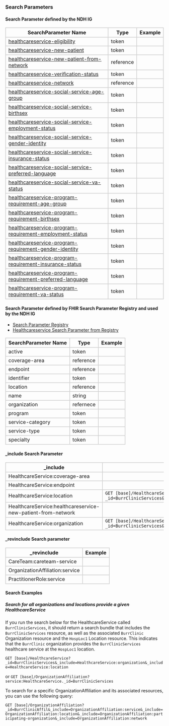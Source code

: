 ### Search Parameters
#### Search Parameter defined by the NDH IG
<style>
    th{border: solid 2px lightgrey;}
    td{border: solid 2px lightgrey;}
</style>

| **SearchParameter Name** | **Type** | **Example** |
|--------------------------|----------|-------------|
| [healthcareservice-eligibility](SearchParameter-healthcareservice-eligibility.html) | token | |
| [healthcareservice-new-patient](SearchParameter-healthcareservice-new-patient.html) | token | |
| [healthcareservice-new-patient-from-network](SearchParameter-healthcareservice-new-patient-from-network.html) | reference | |
| [healthcareservice-verification-status](SearchParameter-healthcareservice-verification-status.html) | token | |
| [healthcareservice-network](SearchParameter-healthcareservice-network.html) | reference | |
| [healthcareservice-social-service-age-group](SearchParameter-healthcareservice-social-service-age-group.html) | token | |
| [healthcareservice-social-service-birthsex](SearchParameter-healthcareservice-social-service-birthsex.html) | token | |
| [healthcareservice-social-service-employment-status](SearchParameter-healthcareservice-social-service-employment-status.html) | token | |
| [healthcareservice-social-service-gender-identity](SearchParameter-healthcareservice-social-service-gender-identity.html) | token | |
| [healthcareservice-social-service-insurance-status](SearchParameter-healthcareservice-social-service-insurance-status.html) | token | |
| [healthcareservice-social-service-preferred-language](SearchParameter-healthcareservice-social-service-preferred-language.html) | token | |
| [healthcareservice-social-service-va-status](SearchParameter-healthcareservice-social-service-va-status.html) | token | |
| [healthcareservice-program-requirement-age-group](SearchParameter-healthcareservice-program-requirement-age-group.html) | token | |
| [healthcareservice-program-requirement-birthsex](SearchParameter-healthcareservice-program-requirement-birthsex.html) | token | |
| [healthcareservice-program-requirement-employment-status](SearchParameter-healthcareservice-program-requirement-employment-status.html) | token | |
| [healthcareservice-program-requirement-gender-identity](SearchParameter-healthcareservice-program-requirement-gender-identity.html) | token | |
| [healthcareservice-program-requirement-insurance-status](SearchParameter-healthcareservice-program-requirement-insurance-status.html) | token | |
| [healthcareservice-program-requirement-preferred-language](SearchParameter-healthcareservice-program-requirement-preferred-language.html) | token | |
| [healthcareservice-program-requirement-va-status](SearchParameter-healthcareservice-program-requirement-va-status.html) | token | |



#### Search Parameter defined by FHIR Search Parameter Registry and used by the NDH IG 
- [Search Parameter Registry](https://hl7.org/fhir/R4/searchparameter-registry.html)
- [Healthcareservice Search Parameter from Registry](https://hl7.org/fhir/R4/healthcareservice.html#search)

<style>  
    th{border: solid 2px lightgrey;}
    td{border: solid 2px lightgrey;}
</style>

| **SearchParameter Name** | **Type** | **Example** |
|--------------------------|----------|-------------|
| active | token | |
| coverage-area | reference | |
| endpoint | reference | |
| identifier | token | |
| location | reference | |
| name | string | |
| organization | refernece | |
| program | token | |
| service-category | token | |
| service-type | token | |
| specialty | token | |

#### _include Search Parameter
<style>  
    th{border: solid 2px lightgrey;}
    td{border: solid 2px lightgrey;}
</style>

| **_include** | **Example** |
|--------------|-------------|
| HealthcareService:coverage-area | |
| HealthcareService:endpoint | |
| HealthcareService:location | `GET [base]/HealthcareService?_id=BurrClinicServices&_include=HealthcareService:location` |
| HealthcareService:healthcareservice-new-patient-from-network | |
| HealthcareService:organization | `GET [base]/HealthcareService?_id=BurrClinicServices&_include=HealthcareService:organization`|

#### _revinclude Search parameter
<style>  
    th{border: solid 2px lightgrey;}
    td{border: solid 2px lightgrey;}
</style>

| **_revinclude** | **Example** |
|-----------------|-------------|
| CareTeam:careteam-service | |
| OrganizationAffiliation:service | |
| PractitionerRole:service | |



#### Search Examples
##### Search for all organizations and locations provide a given HealthcareService
If you run the search below for the HealthcareService called `BurrClinicServices`, it should return a search bundle that includes the `BurrClinicServices` resource, as well as the associated `BurrClinic` Organization resource and the `HospLoc1` Location resource. This indicates that the `BurrClinic` organization provides the `BurrClinicServices` healthcare service at the `HospLoc1` location.

`GET [base]/HealthcareService?_id=BurrClinicServices&_include=HealthcareService:organization&_include=HealthcareService:location`

or 
`GET [base]/OrganizationAffiliation?service:HealthcareService._id=BurrClinicServices`

To search for a specific OrganizationAffiliation and its associated resources, you can use the following query:  

`GET [base]/OrganizationAffiliation?_id=BurrClinicAffil&_include=OrganizationAffiliation:service&_include=OrganizationAffiliation:location&_include=OrganizationAffiliation:participating-organization&_include=OrganizationAffiliation:network`

